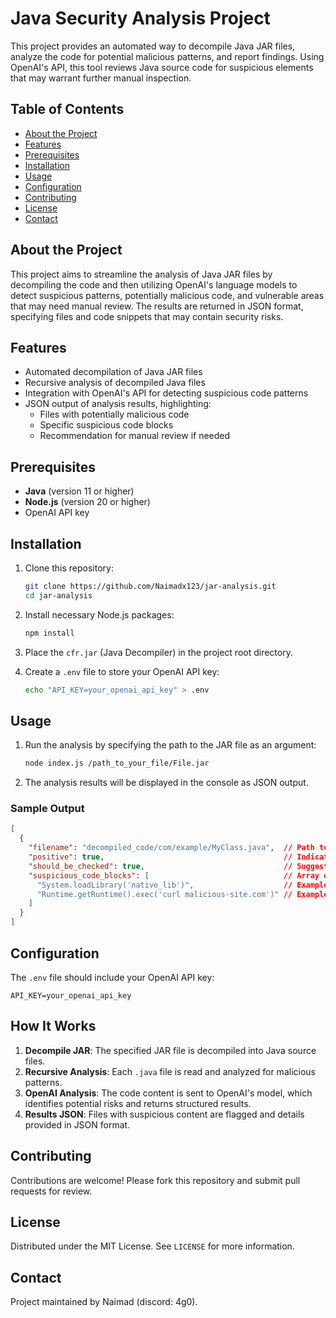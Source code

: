 # Java Security Analysis Project

This project provides an automated way to decompile Java JAR files, analyze the code for potential malicious patterns, and report findings. Using OpenAI's API, this tool reviews Java source code for suspicious elements that may warrant further manual inspection.

## Table of Contents
- [About the Project](#about-the-project)
- [Features](#features)
- [Prerequisites](#prerequisites)
- [Installation](#installation)
- [Usage](#usage)
- [Configuration](#configuration)
- [Contributing](#contributing)
- [License](#license)
- [Contact](#contact)

## About the Project
This project aims to streamline the analysis of Java JAR files by decompiling the code and then utilizing OpenAI's language models to detect suspicious patterns, potentially malicious code, and vulnerable areas that may need manual review. The results are returned in JSON format, specifying files and code snippets that may contain security risks.

## Features
- Automated decompilation of Java JAR files
- Recursive analysis of decompiled Java files
- Integration with OpenAI's API for detecting suspicious code patterns
- JSON output of analysis results, highlighting:
    - Files with potentially malicious code
    - Specific suspicious code blocks
    - Recommendation for manual review if needed

## Prerequisites
- **Java** (version 11 or higher)
- **Node.js** (version 20 or higher)
- OpenAI API key

## Installation
1. Clone this repository:
   ```bash
   git clone https://github.com/Naimadx123/jar-analysis.git
   cd jar-analysis
   ```
2. Install necessary Node.js packages:
   ```bash
   npm install
   ```
3. Place the `cfr.jar` (Java Decompiler) in the project root directory.

4. Create a `.env` file to store your OpenAI API key:
   ```bash
   echo "API_KEY=your_openai_api_key" > .env
   ```

## Usage
1. Run the analysis by specifying the path to the JAR file as an argument:
   ```bash
   node index.js /path_to_your_file/File.jar
   ```
2. The analysis results will be displayed in the console as JSON output.

### Sample Output
```json
[
  {
    "filename": "decompiled_code/com/example/MyClass.java",  // Path to the decompiled Java file analyzed
    "positive": true,                                        // Indicates if suspicious patterns were found in this file
    "should_be_checked": true,                               // Suggests if the code requires manual review by a human
    "suspicious_code_blocks": [                              // Array of specific suspicious code snippets detected
      "System.loadLibrary('native_lib')",                    // Example of a risky native library load
      "Runtime.getRuntime().exec('curl malicious-site.com')" // Example of a potentially dangerous command execution
    ]
  }
]
```

## Configuration
The `.env` file should include your OpenAI API key:
```plaintext
API_KEY=your_openai_api_key
```

## How It Works
1. **Decompile JAR**: The specified JAR file is decompiled into Java source files.
2. **Recursive Analysis**: Each `.java` file is read and analyzed for malicious patterns.
3. **OpenAI Analysis**: The code content is sent to OpenAI's model, which identifies potential risks and returns structured results.
4. **Results JSON**: Files with suspicious content are flagged and details provided in JSON format.

## Contributing
Contributions are welcome! Please fork this repository and submit pull requests for review.

## License
Distributed under the MIT License. See `LICENSE` for more information.

## Contact
Project maintained by Naimad (discord: 4g0).
